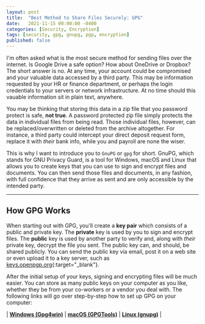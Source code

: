 ```yaml
---
layout: post
title:  "Best Method to Share Files Securely: GPG"
date:   2021-11-15 00:00:00 -0400
categories: [Security, Encryption]
tags: [security, gpg, gnupg, pgp, encryption]
published: false
---
```

I'm often asked what is the most secure method for sending files over the internet. Is Google Drive a safe option? How about 
OneDrive or Dropbox? The short answer is no. At any time, your account could be compromised and your valuable data accessed by 
a third party. This may be information requested by your HR or finance department, or perhaps the login credentials to your 
servers or network infrastructure. At no time should this vauable information sit in plain text, anywhere. 

You may be thinking that storing this data in a zip file that you password protect is safe, **not true**. A password protected zip 
file simply protects the data in individual files from being read. Those individual files, however, can be replaced/overwritten 
or deleted from the archive altogether. For instance, a third party could intercept your direct deposit request form, replace it 
with *their* bank info, while you and payroll are none the wiser.

This is why I want to introduce you to `GnuPG` or `gpg` for short. GnuPG, which stands for GNU Privacy Guard, is a tool for 
Windows, macOS and Linux that allows you to create keys that you can use to sign and encrypt files and documents. You can then 
send those files and documents, in any fashion, with full confidence that they arrive as sent and are only accessible by the intended 
party.

---

## How GPG Works

When starting out with GPG, you'll create a **key pair** which consists of a public and private key. The **private** key is used by you 
to sign and encrypt files. The **public** key is used by another party to verify and, along with *their* private key, decrypt the file you 
sent. The public key can, and should, be shared publicly. You can send the public key via email, post it on a web site or even 
upload it to a key server, such as [keys.openpgp.org](https://keys.openpgp.org){:target="_blank"}.

After the initial setup of your keys, signing and encrypting files will be much easier. You can store as many public keys on your 
computer as you like, whether they be from your co-workers or a vendor you deal with. The following links will go over step-by-step 
how to set up GPG on your computer:

| [**Windows (Gpg4win)**](/security/windows-gpg4win.html) | [**macOS (GPGTools)**](/security/macos-gpgtools.html) | [**Linux (gnupg)**](/security/linux-gnupg.html) |